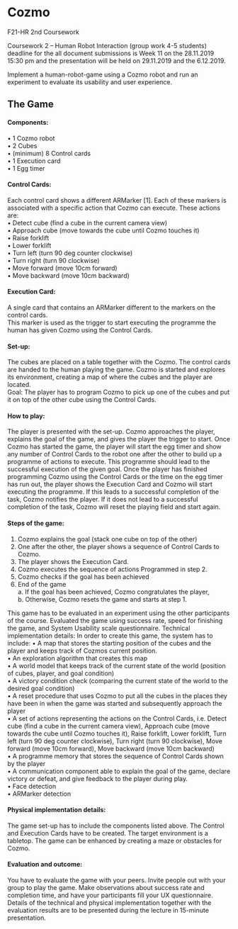 # Cozmo
F21-HR 2nd Coursework

Coursework 2 – Human Robot Interaction (group work 4-5 students) deadline for the all document
submissions is Week 11 on the 28.11.2019 15:30 pm and the presentation will be held on 29.11.2019
and the 6.12.2019.

Implement a human-robot-game using a Cozmo robot and run an experiment to evaluate its usability
and user experience.

## The Game
#### Components:  
• 1 Cozmo robot  
• 2 Cubes  
• (minimum) 8 Control cards  
• 1 Execution card  
• 1 Egg timer  
#### Control Cards: 
Each control card shows a different ARMarker [1]. Each of these markers is associated
with a specific action that Cozmo can execute. These actions are:  
• Detect cube (find a cube in the current camera view)  
• Approach cube (move towards the cube until Cozmo touches it)  
• Raise forklift  
• Lower forklift  
• Turn left (turn 90 deg counter clockwise)  
• Turn right (turn 90 clockwise)  
• Move forward (move 10cm forward)  
• Move backward (move 10cm backward)  

#### Execution Card: 
A single card that contains an ARMarker different to the markers on the control cards.  
This marker is used as the trigger to start executing the programme the human has given Cozmo using
the Control Cards.  
#### Set-up: 
The cubes are placed on a table together with the Cozmo. The control cards are handed to the
human playing the game. Cozmo is started and explores its environment, creating a map of where the
cubes and the player are located.  
Goal: The player has to program Cozmo to pick up one of the cubes and put it on top of the other cube
using the Control Cards.  
#### How to play: 
The player is presented with the set-up. Cozmo approaches the player, explains the goal
of the game, and gives the player the trigger to start. Once Cozmo has started the game, the player
will start the egg timer and show any number of Control Cards to the robot one after the other to
build up a programme of actions to execute. This programme should lead to the successful execution
of the given goal. Once the player has finished programming Cozmo using the Control Cards or the
time on the egg timer has run out, the player shows the Execution Card and Cozmo will start executing
the programme. If this leads to a successful completion of the task, Cozmo notifies the player. If it
does not lead to a successful completion of the task, Cozmo will reset the playing field and start again.

#### Steps of the game:
1. Cozmo explains the goal (stack one cube on top of the other)  
2. One after the other, the player shows a sequence of Control Cards to Cozmo.  
3. The player shows the Execution Card.  
4. Cozmo executes the sequence of actions Programmed in step 2.  
5. Cozmo checks if the goal has been achieved  
6. End of the game    
    a. If the goal has been achieved, Cozmo congratulates the player,    
    b. Otherwise, Cozmo resets the game and starts at step 1.  

This game has to be evaluated in an experiment using the other participants of the course. Evaluated
the game using success rate, speed for finishing the game, and System Usability scale questionnaire.
Technical implementation details: In order to create this game, the system has to include:
• A map that stores the starting position of the cubes and the player and keeps track
of Cozmos current position.  
• An exploration algorithm that creates this map  
• A world model that keeps track of the current state of the world (position of cubes, player,
and goal condition)  
• A victory condition check (comparing the current state of the world to the desired goal
condition)  
• A reset procedure that uses Cozmo to put all the cubes in the places they have been in when
the game was started and subsequently approach the player  
• A set of actions representing the actions on the Control Cards, i.e. Detect cube (find a cube in
the current camera view), Approach cube (move towards the cube until Cozmo touches it), Raise
forklift, Lower forklift, Turn left (turn 90 deg counter clockwise), Turn right (turn 90 clockwise),
Move forward (move 10cm forward), Move backward (move 10cm backward)  
• A programme memory that stores the sequence of Control Cards shown by the player  
• A communication component able to explain the goal of the game, declare victory or defeat,
and give feedback to the player during play.  
• Face detection  
• ARMarker detection  

#### Physical implementation details: 
The game set-up has to include the components listed above. The Control and Execution Cards have to be created. 
The target environment is a tabletop. The game can be enhanced by creating a maze or obstacles for Cozmo.  

#### Evaluation and outcome: 
You have to evaluate the game with your peers. Invite people out with your
group to play the game. Make observations about success rate and completion time, and have your
participants fill your UX questionnaire. Details of the technical and physical implementation together
with the evaluation results are to be presented during the lecture in 15-minute presentation.
